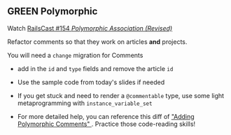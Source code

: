 ## GREEN Polymorphic

Watch [RailsCast #154 *Polymorphic Association (Revised)*](http://railscasts.com/episodes/154-polymorphic-association-revised)

Refactor comments so that they work on articles **and** projects.

You will need a `change` migration for Comments
  - add in the `id` and `type` fields and remove the article `id`

  - Use the sample code from today's slides if needed

  - If you get stuck and need to render a `@commentable` type, use some light metaprogramming with `instance_variable_set`

  - For more detailed help, you can reference this diff of ["Adding Polymorphic Comments" ](https://github.com/UW-Advanced-Rails-2014/portfolio/commit/e5ac9ac700ad1aa3ae5d0cfe4bf6626930dd32b8#diff-ad7009a67ee4df1721dd8e449dffec56R36). Practice those code-reading skills!

